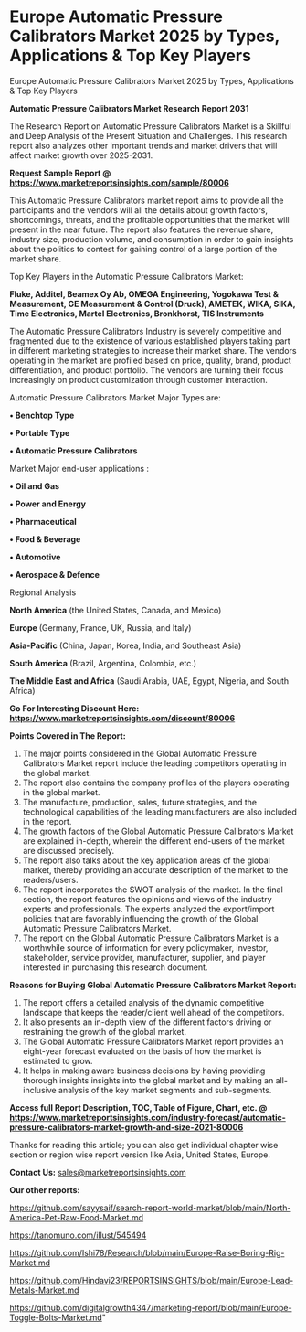 # Europe Automatic Pressure Calibrators Market 2025 by Types, Applications & Top Key Players
 Europe Automatic Pressure Calibrators Market 2025 by Types, Applications & Top Key Players

<strong>Automatic Pressure Calibrators Market Research Report 2031</strong>

The Research Report on Automatic Pressure Calibrators Market is a Skillful and Deep Analysis of the Present Situation and Challenges. This research report also analyzes other important trends and market drivers that will affect market growth over 2025-2031.

<strong>Request Sample Report @ <a href=https://www.marketreportsinsights.com/sample/80006>https://www.marketreportsinsights.com/sample/80006</a></strong>

This Automatic Pressure Calibrators market report aims to provide all the participants and the vendors will all the details about growth factors, shortcomings, threats, and the profitable opportunities that the market will present in the near future. The report also features the revenue share, industry size, production volume, and consumption in order to gain insights about the politics to contest for gaining control of a large portion of the market share.

Top Key Players in the Automatic Pressure Calibrators Market:

<strong>Fluke, Additel, Beamex Oy Ab, OMEGA Engineering, Yogokawa Test & Measurement, GE Measurement & Control (Druck), AMETEK, WIKA, SIKA, Time Electronics, Martel Electronics, Bronkhorst, TIS Instruments</strong>

The Automatic Pressure Calibrators Industry is severely competitive and fragmented due to the existence of various established players taking part in different marketing strategies to increase their market share. The vendors operating in the market are profiled based on price, quality, brand, product differentiation, and product portfolio. The vendors are turning their focus increasingly on product customization through customer interaction.

Automatic Pressure Calibrators Market Major Types are:

<strong>• Benchtop Type

• Portable Type

• Automatic Pressure Calibrators</strong>

Market Major end-user applications :

<strong>• Oil and Gas

• Power and Energy

• Pharmaceutical

• Food & Beverage

• Automotive

• Aerospace & Defence</strong>

Regional Analysis

</u><strong><b>North America</b></strong> (the United States, Canada, and Mexico)

<strong><b>Europe </b></strong>(Germany, France, UK, Russia, and Italy)

<strong><b>Asia-Pacific</b></strong> (China, Japan, Korea, India, and Southeast Asia)

<strong><b>South America</b></strong> (Brazil, Argentina, Colombia, etc.)

<strong><b>The Middle East and Africa</b></strong> (Saudi Arabia, UAE, Egypt, Nigeria, and South Africa)

<strong>Go For Interesting Discount Here: <a href=https://www.marketreportsinsights.com/discount/80006>https://www.marketreportsinsights.com/discount/80006</a></strong>

<strong>Points Covered in The Report:</strong>
<ol>
  <li>The major points considered in the Global Automatic Pressure Calibrators Market report include the leading competitors operating in the global market.</li>
  <li>The report also contains the company profiles of the players operating in the global market.</li>
  <li>The manufacture, production, sales, future strategies, and the technological capabilities of the leading manufacturers are also included in the report.</li>
  <li>The growth factors of the Global Automatic Pressure Calibrators Market are explained in-depth, wherein the different end-users of the market are discussed precisely.</li>
  <li>The report also talks about the key application areas of the global market, thereby providing an accurate description of the market to the readers/users.</li>
  <li>The report incorporates the SWOT analysis of the market. In the final section, the report features the opinions and views of the industry experts and professionals. The experts analyzed the export/import policies that are favorably influencing the growth of the Global Automatic Pressure Calibrators Market.</li>
  <li>The report on the Global Automatic Pressure Calibrators Market is a worthwhile source of information for every policymaker, investor, stakeholder, service provider, manufacturer, supplier, and player interested in purchasing this research document.</li>
</ol>
<strong>Reasons for Buying Global Automatic Pressure Calibrators Market Report:</strong>

<ol>
  <li>The report offers a detailed analysis of the dynamic competitive landscape that keeps the reader/client well ahead of the competitors.</li>
  <li>It also presents an in-depth view of the different factors driving or restraining the growth of the global market.</li>
  <li>The Global Automatic Pressure Calibrators Market report provides an eight-year forecast evaluated on the basis of how the market is estimated to grow.</li>
  <li>It helps in making aware business decisions by having providing thorough insights insights into the global market and by making an all-inclusive analysis of the key market segments and sub-segments.</li>
</ol>
<strong>Access full Report Description, TOC, Table of Figure, Chart, etc. @ <a href=https://www.marketreportsinsights.com/industry-forecast/automatic-pressure-calibrators-market-growth-and-size-2021-80006>https://www.marketreportsinsights.com/industry-forecast/automatic-pressure-calibrators-market-growth-and-size-2021-80006</a></strong>


Thanks for reading this article; you can also get individual chapter wise section or region wise report version like Asia, United States, Europe.

<strong>Contact Us:</strong>
sales@marketreportsinsights.com

<strong>Our other reports:</strong>

<a href=https://github.com/sayysaif/search-report-world-market/blob/main/North-America-Pet-Raw-Food-Market.md>https://github.com/sayysaif/search-report-world-market/blob/main/North-America-Pet-Raw-Food-Market.md</a>

<a href=https://tanomuno.com/illust/545494>https://tanomuno.com/illust/545494</a>

<a href=https://github.com/Ishi78/Research/blob/main/Europe-Raise-Boring-Rig-Market.md>https://github.com/Ishi78/Research/blob/main/Europe-Raise-Boring-Rig-Market.md</a>

<a href=https://github.com/Hindavi23/REPORTSINSIGHTS/blob/main/Europe-Lead-Metals-Market.md>https://github.com/Hindavi23/REPORTSINSIGHTS/blob/main/Europe-Lead-Metals-Market.md</a>

<a href=https://github.com/digitalgrowth4347/marketing-report/blob/main/Europe-Toggle-Bolts-Market.md>https://github.com/digitalgrowth4347/marketing-report/blob/main/Europe-Toggle-Bolts-Market.md</a>"
